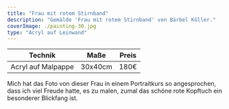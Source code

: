 ```yaml
---
title: "Frau mit rotem Stirnband"
description: "Gemälde 'Frau mit rotem Stirnband' von Bärbel Köller."
coverImage: ./painting-30.jpg
type: "Acryl auf Leinwand"
---
```


| Technik         | Maße    | Preis |
|-----------------|---------|-------|
| Acryl auf Malpappe | 30x40cm | 180€  |


Mich hat das Foto von dieser Frau in einem Portraitkurs so angesprochen, dass ich viel Freude hatte, es zu malen, zumal das schöne rote Kopftuch ein besonderer Blickfang ist.
